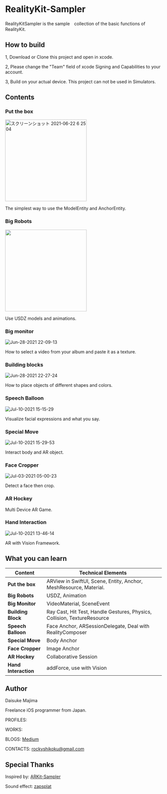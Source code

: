 # RealityKit-Sampler

RealityKitSampler is the sample　collection of the basic functions of RealityKit.

## How to build
1, Download or Clone this project and open in xcode.

2, Please change the "Team" field of xcode Signing and Capabilities to your account.

3, Build on your actual device. This project can not be used in Simulators.

## Contents

### Put the box

<img width="262" alt="スクリーンショット 2021-06-22 6 25 04" src="https://user-images.githubusercontent.com/23278992/122830079-cc028c80-d322-11eb-87a3-8aa4803860a4.png">

The simplest way to use the ModelEntity and AnchorEntity.


### Big Robots

<img width="262" src="https://user-images.githubusercontent.com/23278992/124874290-83292400-e002-11eb-948f-13302a5806ed.gif">

Use USDZ models and animations.


### Big monitor

![Jun-28-2021 22-09-13](https://user-images.githubusercontent.com/23278992/123641992-c8f52800-d85d-11eb-918a-4619071a54c9.gif)

How to select a video from your album and paste it as a texture.


### Building blocks

![Jun-28-2021 22-27-24](https://user-images.githubusercontent.com/23278992/123644152-11ade080-d860-11eb-828f-68e86ac8ee28.gif)

How to place objects of different shapes and colors.


### Speech Balloon

![Jul-10-2021 15-15-29](https://user-images.githubusercontent.com/23278992/125153880-bfd75580-e191-11eb-8b75-35b19f4da4fa.gif)


Visualize facial expressions and what you say.

### Special Move

![Jul-10-2021 15-29-53](https://user-images.githubusercontent.com/23278992/125154167-b7801a00-e193-11eb-93c6-631e827a96ed.gif)


Interact body and AR object.

### Face Cropper

![Jul-03-2021 05-00-23](https://user-images.githubusercontent.com/23278992/124336683-e158a000-dbd9-11eb-8a00-5c2943daefcb.gif)

Detect a face then crop.


### AR Hockey

Multi Device AR Game.

### Hand Interaction

![Jul-10-2021 13-46-14](https://user-images.githubusercontent.com/23278992/125152071-59e4d100-e185-11eb-8f4c-e14a825ada09.gif)

AR with Vision Framework.


## What you can learn

| Content | Technical Elements |
| ------------- | ------------- |
| **Put the box**  | ARView in SwiftUI, Scene, Entity, Anchor, MeshResource, Material.  |
| **Big Robots**  | USDZ, Animation  |
| **Big Monitor**  | VideoMaterial, SceneEvent  |
| **Building Block** | Ray Cast, Hit Test, Handle Gestures, Physics, Collision, TextureResource |
| **Speech Balloon** | Face Anchor, ARSessionDelegate, Deal with RealityComposer |
| **Special Move** | Body Anchor |
| **Face Cropper** | Image Anchor |
| **AR Hockey** | Collaborative Session |
| **Hand Interaction** | addForce, use with Vision |


## Author

Daisuke Majima

Freelance iOS programmer from Japan.

PROFILES:

WORKS:

BLOGS:  [Medium](https://rockyshikoku.medium.com/)

CONTACTS:  rockyshikoku@gmail.com

## Special Thanks

Inspired by:  [ARKit-Sampler](https://github.com/shu223/ARKit-Sampler)

Sound effect: [zapsplat](https://www.zapsplat.com)
